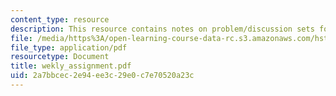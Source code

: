 ```yaml
---
content_type: resource
description: This resource contains notes on problem/discussion sets for the course.
file: /media/https%3A/open-learning-course-data-rc.s3.amazonaws.com/hst-750-modeling-issues-in-speech-and-hearing-spring-2006/2a7bbcec2e94ee3c29e0c7e70520a23c_wekly_assignment.pdf
file_type: application/pdf
resourcetype: Document
title: wekly_assignment.pdf
uid: 2a7bbcec-2e94-ee3c-29e0-c7e70520a23c
---
```

